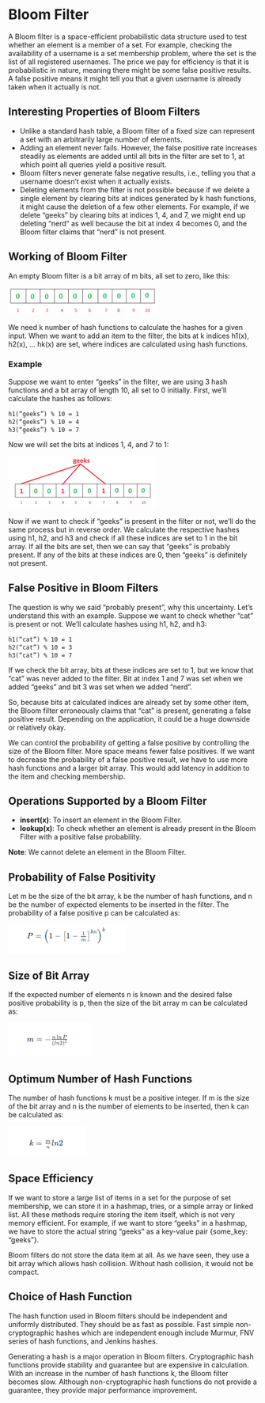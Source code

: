 # Bloom Filter

A Bloom filter is a space-efficient probabilistic data structure used to test whether an element is a member of a set. For example, checking the availability of a username is a set membership problem, where the set is the list of all registered usernames. The price we pay for efficiency is that it is probabilistic in nature, meaning there might be some false positive results. A false positive means it might tell you that a given username is already taken when it actually is not.

## Interesting Properties of Bloom Filters

- Unlike a standard hash table, a Bloom filter of a fixed size can represent a set with an arbitrarily large number of elements.
- Adding an element never fails. However, the false positive rate increases steadily as elements are added until all bits in the filter are set to 1, at which point all queries yield a positive result.
- Bloom filters never generate false negative results, i.e., telling you that a username doesn’t exist when it actually exists.
- Deleting elements from the filter is not possible because if we delete a single element by clearing bits at indices generated by k hash functions, it might cause the deletion of a few other elements. For example, if we delete “geeks” by clearing bits at indices 1, 4, and 7, we might end up deleting “nerd” as well because the bit at index 4 becomes 0, and the Bloom filter claims that “nerd” is not present.

## Working of Bloom Filter

An empty Bloom filter is a bit array of m bits, all set to zero, like this:

![Empty Bloom Filter](assets/img.png)

We need k number of hash functions to calculate the hashes for a given input. When we want to add an item to the filter, the bits at k indices h1(x), h2(x), ... hk(x) are set, where indices are calculated using hash functions.

### Example

Suppose we want to enter “geeks” in the filter, we are using 3 hash functions and a bit array of length 10, all set to 0 initially. First, we’ll calculate the hashes as follows:
```
h1(“geeks”) % 10 = 1
h2(“geeks”) % 10 = 4
h3(“geeks”) % 10 = 7
```
Now we will set the bits at indices 1, 4, and 7 to 1:

![Bloom Filter with "geeks"](assets/img_1.png)

Now if we want to check if “geeks” is present in the filter or not, we’ll do the same process but in reverse order. We calculate the respective hashes using h1, h2, and h3 and check if all these indices are set to 1 in the bit array. If all the bits are set, then we can say that “geeks” is probably present. If any of the bits at these indices are 0, then “geeks” is definitely not present.

## False Positive in Bloom Filters

The question is why we said “probably present”, why this uncertainty. Let’s understand this with an example. Suppose we want to check whether “cat” is present or not. We’ll calculate hashes using h1, h2, and h3:
```
h1(“cat”) % 10 = 1
h2(“cat”) % 10 = 3
h3(“cat”) % 10 = 7
```
If we check the bit array, bits at these indices are set to 1, but we know that “cat” was never added to the filter. Bit at index 1 and 7 was set when we added “geeks” and bit 3 was set when we added “nerd”.

So, because bits at calculated indices are already set by some other item, the Bloom filter erroneously claims that “cat” is present, generating a false positive result. Depending on the application, it could be a huge downside or relatively okay.

We can control the probability of getting a false positive by controlling the size of the Bloom filter. More space means fewer false positives. If we want to decrease the probability of a false positive result, we have to use more hash functions and a larger bit array. This would add latency in addition to the item and checking membership.

## Operations Supported by a Bloom Filter

- **insert(x)**: To insert an element in the Bloom Filter.
- **lookup(x)**: To check whether an element is already present in the Bloom Filter with a positive false probability.

**Note**: We cannot delete an element in the Bloom Filter.

## Probability of False Positivity

Let m be the size of the bit array, k be the number of hash functions, and n be the number of expected elements to be inserted in the filter. The probability of a false positive p can be calculated as:

![Probability of False Positivity](assets/img_2.png)

## Size of Bit Array

If the expected number of elements n is known and the desired false positive probability is p, then the size of the bit array m can be calculated as:

![Size of Bit Array](assets/img_3.png)

## Optimum Number of Hash Functions

The number of hash functions k must be a positive integer. If m is the size of the bit array and n is the number of elements to be inserted, then k can be calculated as:

![Optimum Number of Hash Functions](assets/img_4.png)

## Space Efficiency

If we want to store a large list of items in a set for the purpose of set membership, we can store it in a hashmap, tries, or a simple array or linked list. All these methods require storing the item itself, which is not very memory efficient. For example, if we want to store “geeks” in a hashmap, we have to store the actual string “geeks” as a key-value pair {some_key: “geeks”}.

Bloom filters do not store the data item at all. As we have seen, they use a bit array which allows hash collision. Without hash collision, it would not be compact.

## Choice of Hash Function

The hash function used in Bloom filters should be independent and uniformly distributed. They should be as fast as possible. Fast simple non-cryptographic hashes which are independent enough include Murmur, FNV series of hash functions, and Jenkins hashes.

Generating a hash is a major operation in Bloom filters. Cryptographic hash functions provide stability and guarantee but are expensive in calculation. With an increase in the number of hash functions k, the Bloom filter becomes slow. Although non-cryptographic hash functions do not provide a guarantee, they provide major performance improvement.